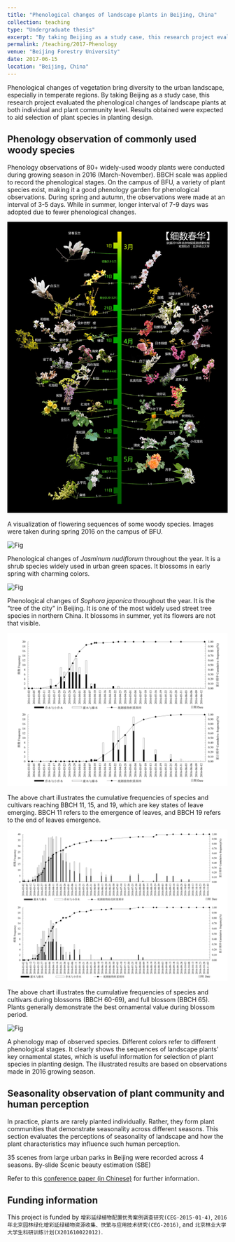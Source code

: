 ```yaml
---
title: "Phenological changes of landscape plants in Beijing, China"
collection: teaching
type: "Undergraduate thesis"
excerpt: "By taking Beijing as a study case, this research project evaluated the phenological changes of landscape plants at both individual and plant community level."
permalink: /teaching/2017-Phenology
venue: "Beijing Forestry University"
date: 2017-06-15
location: "Beijing, China"
---
```

Phenological changes of vegetation bring diversity to the urban landscape, especially in temperate regions. By taking Beijing as a study case, this research project evaluated the phenological changes of landscape plants at both individual and plant community level. Results obtained were expected to aid selection of plant species in planting design.

Phenology observation of commonly used woody species
----
Phenology observations of 80+ widely-used woody plants were conducted during growing season in 2016 (March-November). BBCH scale was applied to record the phenological stages. On the campus of BFU, a variety of plant species exist, making it a good phenology garden for phenological observations. During spring and autumn, the observations were made at an interval of 3-5 days. While in summer, longer interval of 7-9 days was adopted due to fewer phenological changes.


![Fig](/images/Phenology1.jpg)

A visualization of flowering sequences of some woody species. Images were taken during spring 2016 on the campus of  BFU.

![Fig](/images/Phenology2.jpg)

Phenological changes of <i>Jasminum nudiflorum</i> throughout the year. It is a shrub species widely used in urban green spaces. It blossoms in early spring with charming colors.

![Fig](/images/Phenology4.jpg)

Phenological changes of <i>Sophora japonica</i> throughout the year. It is the "tree of the city" in Beijing. It is one of the most widely used street tree species in northern China. It blossoms in summer, yet its flowers are not that visible.

![Fig](/images/Phenology5.jpg)

The above chart illustrates the cumulative frequencies of species and cultivars reaching BBCH 11, 15, and 19, which are key states of leave emerging. BBCH 11 refers to the emergence of leaves, and BBCH 19 refers to the end of leaves emergence.

![Fig](/images/Phenology6.jpg)

The above chart illustrates the cumulative frequencies of species and cultivars during blossoms (BBCH 60-69), and full blossom (BBCH 65). Plants generally demonstrate the best ornamental value during blossom period.

![Fig](/images/Phenology3.jpg)

A phenology map of observed species. Different colors refer to different phenological stages. It clearly shows the sequences of landscape plants' key ornamental states, which is useful information for selection of plant species in planting design. The illustrated results are based on observations made in 2016 growing season.

Seasonality observation of plant community and human perception
----

In practice, plants are rarely planted individually. Rather, they form plant communities that demonstrate seasonality across different seasons. This section evaluates the perceptions of seasonality of landscape and how the plant characteristics may influence such human perception.

35 scenes from large urban parks in Beijing were recorded across 4 seasons. By-slide Scenic beauty estimation (SBE) 



Refer to this [conference paper (in Chinese)](https://kns.cnki.net/kcms/detail/detail.aspx?filename=ZGFV201810001093&dbcode=CPFD&dbname=CPFD2019&v=5JqWBzmqlGYADA7k6B-uYtsgZCyV1JCcIKnIA5cEPvRzdyZiyHsQ6dYBFfbRV_MOCM9lcUOZp34=) for further information.

Funding information
----
This project is funded by `增彩延绿植物配置优秀案例调查研究(CEG-2015-01-4)`, `2016年北京园林绿化增彩延绿植物资源收集、快繁与应用技术研究(CEG-2016)`, and `北京林业大学大学生科研训练计划(X201610022012)`.